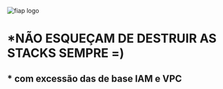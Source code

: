 ![fiap logo](images/fiap_logo.jpg)

# *NÃO ESQUEÇAM DE DESTRUIR AS STACKS SEMPRE  =)
## * com excessão das de base IAM e VPC 